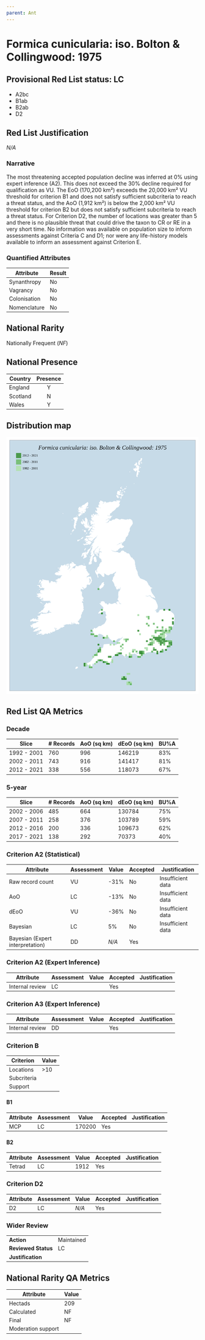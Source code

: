 ```yaml
---
parent: Ant
---
```


# Formica cunicularia: iso. Bolton & Collingwood: 1975

## Provisional Red List status: LC
- A2bc
- B1ab
- B2ab
- D2

## Red List Justification
*N/A*

### Narrative


The most threatening accepted population decline was inferred at 0% using expert inference (A2). This does not exceed the 30% decline required for qualification as VU. The EoO (170,200 km²) exceeds the 20,000 km² VU threshold for criterion B1 and does not satisfy sufficient subcriteria to reach a threat status, and the AoO (1,912 km²) is below the 2,000 km² VU threshold for criterion B2 but does not satisfy sufficient subcriteria to reach a threat status. For Criterion D2, the number of locations was greater than 5 and there is no plausible threat that could drive the taxon to CR or RE in a very short time. No information was available on population size to inform assessments against Criteria C and D1; nor were any life-history models available to inform an assessment against Criterion E.

### Quantified Attributes
|Attribute|Result|
|---|---|
|Synanthropy|No|
|Vagrancy|No|
|Colonisation|No|
|Nomenclature|No|


## National Rarity
Nationally Frequent (*NF*)

## National Presence
|Country|Presence
|---|:-:|
|England|Y|
|Scotland|N|
|Wales|Y|


## Distribution map
![](../map/481.svg)

## Red List QA Metrics
### Decade
| Slice | # Records | AoO (sq km) | dEoO (sq km) |BU%A |
|---|---|---|---|---|
|1992 - 2001|760|996|146219|83%|
|2002 - 2011|743|916|141417|81%|
|2012 - 2021|338|556|118073|67%|

### 5-year
| Slice | # Records | AoO (sq km) | dEoO (sq km) |BU%A |
|---|---|---|---|---|
|2002 - 2006|485|664|130784|75%|
|2007 - 2011|258|376|103789|59%|
|2012 - 2016|200|336|109673|62%|
|2017 - 2021|138|292|70373|40%|

### Criterion A2 (Statistical)
|Attribute|Assessment|Value|Accepted|Justification
|---|---|---|---|---|
|Raw record count|VU|-31%|No|Insufficient data|
|AoO|LC|-13%|No|Insufficient data|
|dEoO|VU|-36%|No|Insufficient data|
|Bayesian|LC|5%|No|Insufficient data|
|Bayesian (Expert interpretation)|DD|*N/A*|Yes||

### Criterion A2 (Expert Inference)
|Attribute|Assessment|Value|Accepted|Justification
|---|---|---|---|---|
|Internal review|LC||Yes||

### Criterion A3 (Expert Inference)
|Attribute|Assessment|Value|Accepted|Justification
|---|---|---|---|---|
|Internal review|DD||Yes||

### Criterion B
|Criterion| Value|
|---|---|
|Locations|>10|
|Subcriteria||
|Support||

#### B1
|Attribute|Assessment|Value|Accepted|Justification
|---|---|---|---|---|
|MCP|LC|170200|Yes||

#### B2
|Attribute|Assessment|Value|Accepted|Justification
|---|---|---|---|---|
|Tetrad|LC|1912|Yes||

### Criterion D2
|Attribute|Assessment|Value|Accepted|Justification
|---|---|---|---|---|
|D2|LC|*N/A*|Yes||

### Wider Review
|  |  |
|---|---|
|**Action**|Maintained|
|**Reviewed Status**|LC|
|**Justification**||

## National Rarity QA Metrics
|Attribute|Value|
|---|---|
|Hectads|209|
|Calculated|NF|
|Final|NF|
|Moderation support||
